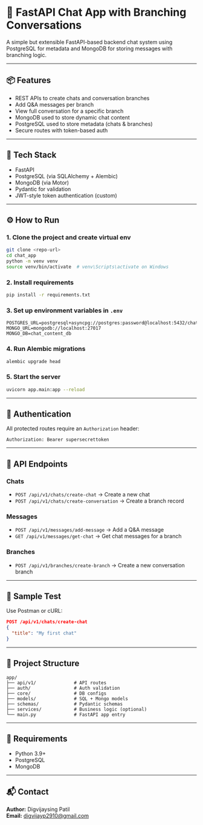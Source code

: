 # 🧠 FastAPI Chat App with Branching Conversations

A simple but extensible FastAPI-based backend chat system using PostgreSQL for metadata and MongoDB for storing messages with branching logic.

---

## 📦 Features
- REST APIs to create chats and conversation branches
- Add Q&A messages per branch
- View full conversation for a specific branch
- MongoDB used to store dynamic chat content
- PostgreSQL used to store metadata (chats & branches)
- Secure routes with token-based auth

---

## 🚀 Tech Stack
- FastAPI
- PostgreSQL (via SQLAlchemy + Alembic)
- MongoDB (via Motor)
- Pydantic for validation
- JWT-style token authentication (custom)

---

## ⚙️ How to Run

### 1. Clone the project and create virtual env
```bash
git clone <repo-url>
cd chat_app
python -m venv venv
source venv/bin/activate  # venv\Scripts\activate on Windows
```

### 2. Install requirements
```bash
pip install -r requirements.txt
```

### 3. Set up environment variables in `.env`
```env
POSTGRES_URL=postgresql+asyncpg://postgres:password@localhost:5432/chatdb
MONGO_URL=mongodb://localhost:27017
MONGO_DB=chat_content_db
```

### 4. Run Alembic migrations
```bash
alembic upgrade head
```

### 5. Start the server
```bash
uvicorn app.main:app --reload
```

---

## 🔐 Authentication
All protected routes require an `Authorization` header:
```
Authorization: Bearer supersecrettoken
```

---

## 📮 API Endpoints

### Chats
- `POST /api/v1/chats/create-chat` → Create a new chat
- `POST /api/v1/chats/create-conversation` → Create a branch record

### Messages
- `POST /api/v1/messages/add-message` → Add a Q&A message
- `GET /api/v1/messages/get-chat` → Get chat messages for a branch

### Branches
- `POST /api/v1/branches/create-branch` → Create a new conversation branch

---

## 🧪 Sample Test
Use Postman or cURL:
```json
POST /api/v1/chats/create-chat
{
  "title": "My first chat"
}
```

---

## 📁 Project Structure
```
app/
├── api/v1/              # API routes
├── auth/                # Auth validation
├── core/                # DB configs
├── models/              # SQL + Mongo models
├── schemas/             # Pydantic schemas
├── services/            # Business logic (optional)
└── main.py              # FastAPI app entry
```

---

## 🧰 Requirements
- Python 3.9+
- PostgreSQL
- MongoDB

---

## 📬 Contact
**Author:** Digvijaysing Patil  
**Email:** digvijayp2910@gmail.com
